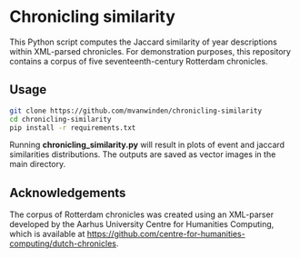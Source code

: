 # Chronicling similarity
This Python script computes the Jaccard similarity of year descriptions within XML-parsed chronicles. For demonstration purposes, this repository contains a corpus of five seventeenth-century Rotterdam chronicles. 

## Usage
```bash
git clone https://github.com/mvanwinden/chronicling-similarity
cd chronicling-similarity
pip install -r requirements.txt
```

Running **chronicling_similarity.py** will result in plots of event and jaccard similarities distributions. The outputs are saved as vector images in the main directory.


## Acknowledgements
The corpus of Rotterdam chronicles was created using an XML-parser developed by the Aarhus University Centre for Humanities Computing, which is available at https://github.com/centre-for-humanities-computing/dutch-chronicles. 
